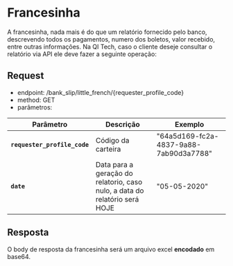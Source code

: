 # Francesinha

A francesinha, nada mais é do que um relatório fornecido pelo banco, descrevendo todos os pagamentos, numero dos boletos,
valor recebido, entre outras informações. Na QI Tech, caso o cliente deseje consultar o relatório via API ele deve fazer
a seguinte operação:

## Request

- endpoint: /bank_slip/little_french/{requester_profile_code}
- method: GET
- parâmetros:
 
| Parâmetro | Descrição | Exemplo |
|---|---|---|
| **`requester_profile_code`** | Código da carteira | "64a5d169-fc2a-4837-9a88-7ab90d3a7788" |
| **`date`** | Data para a geração do relatorio, caso nulo, a data do relatório será HOJE | "05-05-2020" |

## Resposta

O body de resposta da francesinha será um arquivo excel **encodado** em base64.

<br>